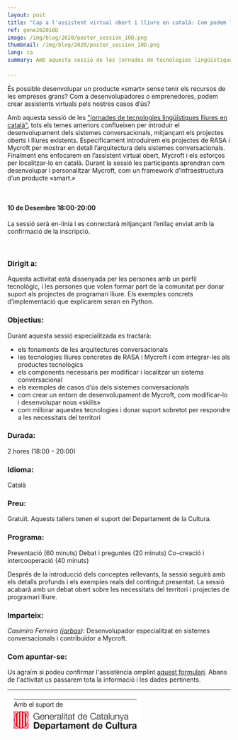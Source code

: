```yaml
---
layout: post
title: "Cap a l'assistent virtual obert i lliure en català: Com podem localitzar Mycroft?"
ref: gene202010D
image: /img/blog/2020/poster_session_10D.png
thumbnail: /img/blog/2020/poster_session_10D.png
lang: ca
summary: Amb aquesta sessió de les jornades de tecnologies lingüístiques lliures en català, tots els temes anteriors conflueixen per introduir el desenvolupament dels sistemes conversacionals, mitjançant els projectes oberts i lliures existents. Específicament ens enfocarem en l’assistent virtual obert, Mycroft i els esforços per localitzar-lo en català. Durant la sessió les participants aprendran com desenvolupar i personalitzar Mycroft, com un framework d’infraestructura d’un producte «smart.»

---
```


És possible desenvolupar un producte «smart» sense tenir els recursos de les empreses grans? Com a desenvolupadores o emprenedores, podem crear assistents virtuals pels nostres casos d’ús? 

Amb aquesta sessió de les ["jornades de tecnologies lingüístiques lliures en català"][jornades], tots els temes anteriors conflueixen per introduir el desenvolupament dels sistemes conversacionals, mitjançant els projectes oberts i lliures existents. Específicament introduirem els projectes de RASA i Mycroft per mostrar en detall l’arquitectura dels sistemes conversacionals. Finalment ens enfocarem en l’assistent virtual obert, Mycroft i els esforços per localitzar-lo en català. Durant la sessió les participants aprendran com desenvolupar i personalitzar Mycroft, com un framework d’infraestructura d’un producte «smart.»

<br/>

#### 10 de Desembre 18:00-20:00
La sessió serà en-linia i es connectarà mitjançant l’enllaç enviat amb la confirmació de la inscripció.

<br/>

### Dirigit a:
Aquesta activitat està dissenyada per les persones amb un perfil tecnològic, i les persones que volen  formar part de la comunitat per donar suport als projectes de programari lliure. Els exemples concrets d’implementació que explicarem seran en Python.

### Objectius:
Durant aquesta sessió especialitzada es tractarà:
* els fonaments de les arquitectures conversacionals
* les tecnologies lliures concretes de RASA i Mycroft i com integrar-les als productes tecnològics
* els components necessaris per modificar i localitzar un sistema conversacional
* els exemples de casos d’ús dels sistemes conversacionals
* com crear un entorn de desenvolupament de Mycroft, com modificar-lo i desenvolupar nous «skills»
* com millorar aquestes tecnologies i donar suport sobretot per respondre a les necessitats del territori

### Durada:
2 hores (18:00 – 20:00)

### Idioma:
Català

### Preu:
Gratuït. Aquests tallers tenen el suport del Departament de la Cultura.

### Programa:
Presentació (60 minuts) Debat i preguntes (20 minuts) Co-creació i intercooperació (40 minuts)

Després de la introducció dels conceptes rellevants, la sessió seguirà amb els detalls profunds i els exemples reals del contingut presentat. La sessió acabarà amb un debat obert sobre les necessitats del territori i projectes de programari lliure.

### Imparteix:
_Casimiro Ferreira ([jarbas](https://github.com/JarbasAl)):_ Desenvolupador especialitzat en sistemes conversacionals i contribuïdor a Mycroft.

### Com apuntar-se:
Us agraïm si podeu confirmar l'assistència omplint [aquest formulari](https://limesurvey.collectivat.cat/index.php?r=survey/index&sid=494293&lang=ca). Abans de l'activitat us passarem tota la informació i les dades pertinents.

---
<img src="/img/logo_generalitat.png" width="60%"/>

[jornades]: /blog/2020-11-06-jornades-de-tecnologies-lliures-de-la-parla/
